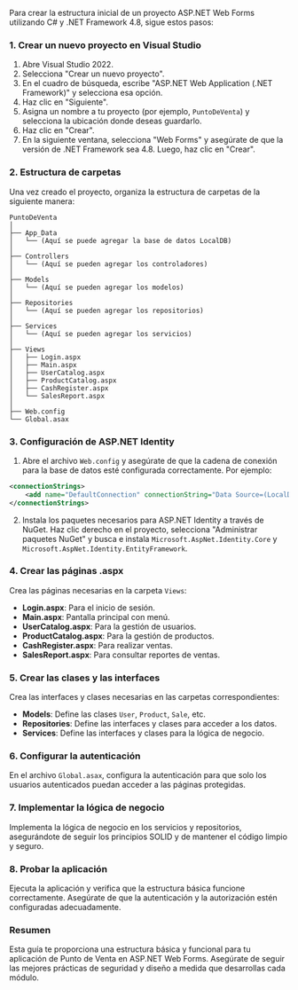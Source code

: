 Para crear la estructura inicial de un proyecto ASP.NET Web Forms utilizando C# y .NET Framework 4.8, sigue estos pasos:

### 1. Crear un nuevo proyecto en Visual Studio

1. Abre Visual Studio 2022.
2. Selecciona "Crear un nuevo proyecto".
3. En el cuadro de búsqueda, escribe "ASP.NET Web Application (.NET Framework)" y selecciona esa opción.
4. Haz clic en "Siguiente".
5. Asigna un nombre a tu proyecto (por ejemplo, `PuntoDeVenta`) y selecciona la ubicación donde deseas guardarlo.
6. Haz clic en "Crear".
7. En la siguiente ventana, selecciona "Web Forms" y asegúrate de que la versión de .NET Framework sea 4.8. Luego, haz clic en "Crear".

### 2. Estructura de carpetas

Una vez creado el proyecto, organiza la estructura de carpetas de la siguiente manera:

```
PuntoDeVenta
│
├── App_Data
│   └── (Aquí se puede agregar la base de datos LocalDB)
│
├── Controllers
│   └── (Aquí se pueden agregar los controladores)
│
├── Models
│   └── (Aquí se pueden agregar los modelos)
│
├── Repositories
│   └── (Aquí se pueden agregar los repositorios)
│
├── Services
│   └── (Aquí se pueden agregar los servicios)
│
├── Views
│   ├── Login.aspx
│   ├── Main.aspx
│   ├── UserCatalog.aspx
│   ├── ProductCatalog.aspx
│   ├── CashRegister.aspx
│   └── SalesReport.aspx
│
├── Web.config
└── Global.asax
```

### 3. Configuración de ASP.NET Identity

1. Abre el archivo `Web.config` y asegúrate de que la cadena de conexión para la base de datos esté configurada correctamente. Por ejemplo:

```xml
<connectionStrings>
    <add name="DefaultConnection" connectionString="Data Source=(LocalDB)\MSSQLLocalDB;Initial Catalog=PuntoDeVentaDB;Integrated Security=True" providerName="System.Data.SqlClient" />
</connectionStrings>
```

2. Instala los paquetes necesarios para ASP.NET Identity a través de NuGet. Haz clic derecho en el proyecto, selecciona "Administrar paquetes NuGet" y busca e instala `Microsoft.AspNet.Identity.Core` y `Microsoft.AspNet.Identity.EntityFramework`.

### 4. Crear las páginas .aspx

Crea las páginas necesarias en la carpeta `Views`:

- **Login.aspx**: Para el inicio de sesión.
- **Main.aspx**: Pantalla principal con menú.
- **UserCatalog.aspx**: Para la gestión de usuarios.
- **ProductCatalog.aspx**: Para la gestión de productos.
- **CashRegister.aspx**: Para realizar ventas.
- **SalesReport.aspx**: Para consultar reportes de ventas.

### 5. Crear las clases y las interfaces

Crea las interfaces y clases necesarias en las carpetas correspondientes:

- **Models**: Define las clases `User`, `Product`, `Sale`, etc.
- **Repositories**: Define las interfaces y clases para acceder a los datos.
- **Services**: Define las interfaces y clases para la lógica de negocio.

### 6. Configurar la autenticación

En el archivo `Global.asax`, configura la autenticación para que solo los usuarios autenticados puedan acceder a las páginas protegidas.

### 7. Implementar la lógica de negocio

Implementa la lógica de negocio en los servicios y repositorios, asegurándote de seguir los principios SOLID y de mantener el código limpio y seguro.

### 8. Probar la aplicación

Ejecuta la aplicación y verifica que la estructura básica funcione correctamente. Asegúrate de que la autenticación y la autorización estén configuradas adecuadamente.

### Resumen

Esta guía te proporciona una estructura básica y funcional para tu aplicación de Punto de Venta en ASP.NET Web Forms. Asegúrate de seguir las mejores prácticas de seguridad y diseño a medida que desarrollas cada módulo.